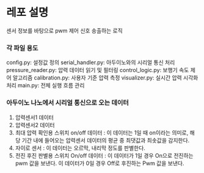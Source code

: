 # 레포 설명
센서 정보를 바탕으로 pwm 제어 신호 송출하는 로직

### 각 파일 용도
config.py: 설정값 정의
serial_handler.py: 아두이노와의 시리얼 통신 처리
pressure_reader.py: 압력 데이터 읽기 및 필터링
control_logic.py: 보행기 속도 제어 알고리즘
calibration.py: 사용자 기준 압력 측정
visualizer.py: 실시간 압력 시각화 처리
main.py: 전체 실행 흐름 관리

### 아두이노 나노에서 시리얼 통신으로 오는 데이터
1. 압력센서1 데이터 
2. 압력센서2 데이터
3. 최대 압력 확인용 스위치 on/off 데이터
: 이 데이터는 1일 때 on이라는 의미로, 해당 기간 내에 들어오는 압력센서 데이터의 평균 중 최댓값과 최솟값을 감지한다.
4. 자이로 센서
: 이 데이터는 오르막, 내리막 정도를 판별한다. 
5. 전진 후진 판별용 스위치 On/off 데이터
: 이 데이터가 1일 경우 On으로 전진하는 pwm 값을 보낸다. 이 데이터가 0일 경우 Off로 후진하는 Pwm 값을 보낸다.
